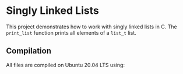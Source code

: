 # Singly Linked Lists

This project demonstrates how to work with singly linked lists in C. The `print_list` function prints all elements of a `list_t` list.

## Compilation
All files are compiled on Ubuntu 20.04 LTS using:

